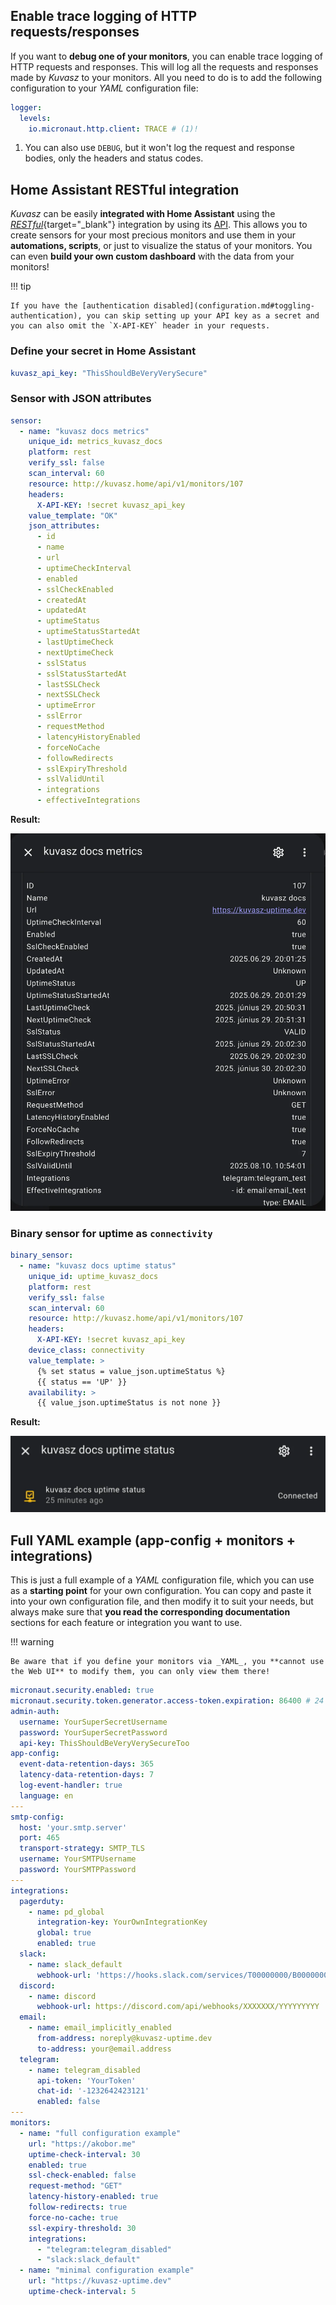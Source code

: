 ## Enable trace logging of HTTP requests/responses

If you want to **debug one of your monitors**, you can enable trace logging of HTTP requests and responses. This will log all the requests and responses made by _Kuvasz_ to  your monitors. All you need to do is to add the following configuration to your _YAML_ configuration file:

```yaml
logger:
  levels:
    io.micronaut.http.client: TRACE # (1)!
```

1. You can also use `DEBUG`, but it won't log the request and response bodies, only the headers and status codes.

## Home Assistant RESTful integration

_Kuvasz_ can be easily **integrated with Home Assistant** using the [_RESTful_](https://www.home-assistant.io/integrations/rest/){target="_blank"} integration by using its [API](../features/api.md). This allows you to create sensors for your most precious monitors and use them in your **automations, scripts**, or just to visualize the status of your monitors. You can even **build your own custom dashboard** with the data from your monitors!

!!! tip

    If you have the [authentication disabled](configuration.md#toggling-authentication), you can skip setting up your API key as a secret and you can also omit the `X-API-KEY` header in your requests.

### Define your secret in Home Assistant

```yaml title="secrets.yaml"
kuvasz_api_key: "ThisShouldBeVeryVerySecure"
```

### Sensor with JSON attributes

```yaml title="configuration.yaml"
sensor:
  - name: "kuvasz docs metrics"
    unique_id: metrics_kuvasz_docs
    platform: rest
    verify_ssl: false
    scan_interval: 60
    resource: http://kuvasz.home/api/v1/monitors/107
    headers:
      X-API-KEY: !secret kuvasz_api_key
    value_template: "OK"
    json_attributes:
      - id
      - name
      - url
      - uptimeCheckInterval
      - enabled
      - sslCheckEnabled
      - createdAt
      - updatedAt
      - uptimeStatus
      - uptimeStatusStartedAt
      - lastUptimeCheck
      - nextUptimeCheck
      - sslStatus
      - sslStatusStartedAt
      - lastSSLCheck
      - nextSSLCheck
      - uptimeError
      - sslError
      - requestMethod
      - latencyHistoryEnabled
      - forceNoCache
      - followRedirects
      - sslExpiryThreshold
      - sslValidUntil
      - integrations
      - effectiveIntegrations
```

**Result:**

![HA JSON attributes](../images/examples/ha_json_attributes.webp)

### Binary sensor for uptime as `connectivity`

```yaml
binary_sensor:
  - name: "kuvasz docs uptime status"
    unique_id: uptime_kuvasz_docs
    platform: rest
    verify_ssl: false
    scan_interval: 60
    resource: http://kuvasz.home/api/v1/monitors/107
    headers:
      X-API-KEY: !secret kuvasz_api_key
    device_class: connectivity
    value_template: >
      {% set status = value_json.uptimeStatus %}
      {{ status == 'UP' }}
    availability: >
      {{ value_json.uptimeStatus is not none }}
```

**Result:**

![HA connectivity](../images/examples/ha_connectivity.webp)

## Full YAML example (app-config + monitors + integrations)

This is just a full example of a _YAML_ configuration file, which you can use as a **starting point** for your own configuration. You can copy and paste it into your own configuration file, and then modify it to suit your needs, but always make sure that **you read the corresponding documentation** sections for each feature or integration you want to use.

!!! warning

    Be aware that if you define your monitors via _YAML_, you **cannot use the Web UI** to modify them, you can only view them there!

```yaml
micronaut.security.enabled: true
micronaut.security.token.generator.access-token.expiration: 86400 # 24 hours
admin-auth:
  username: YourSuperSecretUsername
  password: YourSuperSecretPassword
  api-key: ThisShouldBeVeryVerySecureToo
app-config:
  event-data-retention-days: 365
  latency-data-retention-days: 7
  log-event-handler: true
  language: en
---
smtp-config:
  host: 'your.smtp.server'
  port: 465
  transport-strategy: SMTP_TLS
  username: YourSMTPUsername
  password: YourSMTPPassword
---
integrations:
  pagerduty:
    - name: pd_global
      integration-key: YourOwnIntegrationKey
      global: true
      enabled: true
  slack:
    - name: slack_default
      webhook-url: 'https://hooks.slack.com/services/T00000000/B00000000/XXXXXXXXXXXXXXXX'
  discord:
    - name: discord
      webhook-url: https://discord.com/api/webhooks/XXXXXXX/YYYYYYYYY
  email:
    - name: email_implicitly_enabled
      from-address: noreply@kuvasz-uptime.dev
      to-address: your@email.address
  telegram:
    - name: telegram_disabled
      api-token: 'YourToken'
      chat-id: '-1232642423121'
      enabled: false
---
monitors:
  - name: "full configuration example"
    url: "https://akobor.me"
    uptime-check-interval: 30
    enabled: true
    ssl-check-enabled: false
    request-method: "GET"
    latency-history-enabled: true
    follow-redirects: true
    force-no-cache: true
    ssl-expiry-threshold: 30
    integrations:
      - "telegram:telegram_disabled"
      - "slack:slack_default"
  - name: "minimal configuration example"
    url: "https://kuvasz-uptime.dev"
    uptime-check-interval: 5
```
